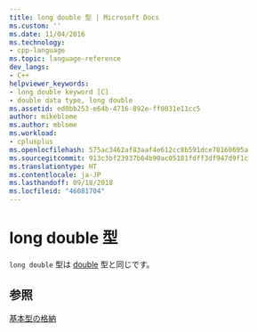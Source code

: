 ```yaml
---
title: long double 型 | Microsoft Docs
ms.custom: ''
ms.date: 11/04/2016
ms.technology:
- cpp-language
ms.topic: language-reference
dev_langs:
- C++
helpviewer_keywords:
- long double keyword [C]
- double data type, long double
ms.assetid: ed0bb253-e64b-4716-892e-ff0031e11cc5
author: mikeblome
ms.author: mblome
ms.workload:
- cplusplus
ms.openlocfilehash: 575ac3462af83aaf4e612cc8b591dce78160695a
ms.sourcegitcommit: 913c3bf23937b64b90ac05181fdff3df947d9f1c
ms.translationtype: HT
ms.contentlocale: ja-JP
ms.lasthandoff: 09/18/2018
ms.locfileid: "46081704"
---
```

# <a name="type-long-double"></a>long double 型

`long double` 型は [double](../c-language/type-double.md) 型と同じです。

## <a name="see-also"></a>参照

[基本型の格納](../c-language/storage-of-basic-types.md)